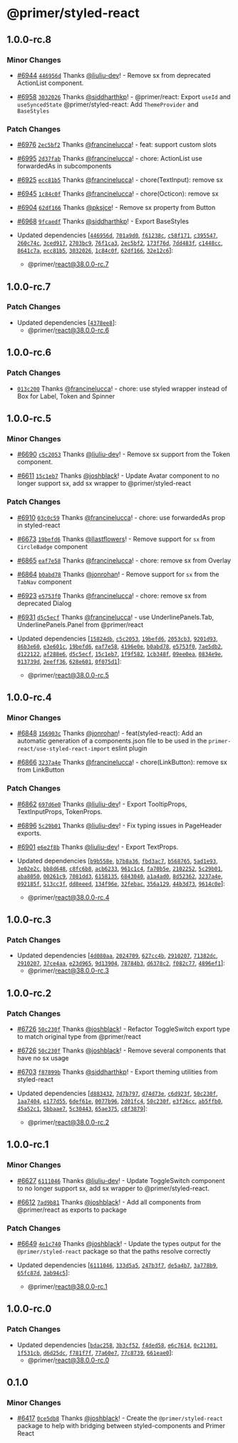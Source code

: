 # @primer/styled-react

## 1.0.0-rc.8

### Minor Changes

- [#6944](https://github.com/primer/react/pull/6944) [`446956d`](https://github.com/primer/react/commit/446956d3466ca11b95adf720d7cf07a1bb6bad92) Thanks [@liuliu-dev](https://github.com/liuliu-dev)! - Remove sx from deprecated ActionList component.

- [#6958](https://github.com/primer/react/pull/6958) [`3032026`](https://github.com/primer/react/commit/30320263482baf9d2c634ec27122c9a42ece308a) Thanks [@siddharthkp](https://github.com/siddharthkp)! - @primer/react: Export `useId` and `useSyncedState`
  @primer/styled-react: Add `ThemeProvider` and `BaseStyles`

### Patch Changes

- [#6976](https://github.com/primer/react/pull/6976) [`2ec5bf2`](https://github.com/primer/react/commit/2ec5bf2898a6966161a076f5896910bf1b1f4018) Thanks [@francinelucca](https://github.com/francinelucca)! - feat: support custom slots

- [#6995](https://github.com/primer/react/pull/6995) [`2d37fab`](https://github.com/primer/react/commit/2d37fab9a02bac5426b4ee9154a1d299343f9f43) Thanks [@francinelucca](https://github.com/francinelucca)! - chore: ActionList use forwardedAs in subcomponents

- [#6925](https://github.com/primer/react/pull/6925) [`ecc81b5`](https://github.com/primer/react/commit/ecc81b569b421a4181b0a2f4cdff9cfe60fe28fd) Thanks [@francinelucca](https://github.com/francinelucca)! - chore(TextInput): remove sx

- [#6945](https://github.com/primer/react/pull/6945) [`1c84c0f`](https://github.com/primer/react/commit/1c84c0ff2b261a02d81c11fb16c7d3fb05294506) Thanks [@francinelucca](https://github.com/francinelucca)! - chore(Octicon): remove sx

- [#6904](https://github.com/primer/react/pull/6904) [`62df166`](https://github.com/primer/react/commit/62df166574d6248b3405c224a2f63f1e53a75ece) Thanks [@pksjce](https://github.com/pksjce)! - Remove sx property from Button

- [#6968](https://github.com/primer/react/pull/6968) [`9fcaedf`](https://github.com/primer/react/commit/9fcaedfad29ed5bf7cb3ed512a8051eeb45b7944) Thanks [@siddharthkp](https://github.com/siddharthkp)! - Export BaseStyles

- Updated dependencies [[`446956d`](https://github.com/primer/react/commit/446956d3466ca11b95adf720d7cf07a1bb6bad92), [`701a9d0`](https://github.com/primer/react/commit/701a9d02cc5958bdeb12d63bbc169c5d40bd26e6), [`f61238c`](https://github.com/primer/react/commit/f61238c295377f59a5d3c5b0c782e98c238fa639), [`c58f171`](https://github.com/primer/react/commit/c58f171be98dfec354eeb85c870368e84796fe6e), [`c395547`](https://github.com/primer/react/commit/c395547ae30bb51ea40388183f384848a397dc80), [`260c74c`](https://github.com/primer/react/commit/260c74c4e9f780a891157c9a2bc1450a12f8593a), [`3ced917`](https://github.com/primer/react/commit/3ced917f595667e1f68a6b9110bd034e0d88bf2a), [`2703bc9`](https://github.com/primer/react/commit/2703bc9cad2d3f16552b748f3799949a35464a1a), [`76f1ca3`](https://github.com/primer/react/commit/76f1ca32a9303b18a2084c4e11c4699963b88e4e), [`2ec5bf2`](https://github.com/primer/react/commit/2ec5bf2898a6966161a076f5896910bf1b1f4018), [`173f76d`](https://github.com/primer/react/commit/173f76d917a688515ae36f2240bf5461db5eda0c), [`7dd483f`](https://github.com/primer/react/commit/7dd483f74e2a75e5c0a44f46a860afc2bdf0da9a), [`c1448cc`](https://github.com/primer/react/commit/c1448cc6546b0e58b1ceb54fa2989a1fd7cbfe30), [`8641c7a`](https://github.com/primer/react/commit/8641c7a778f88c9f65fa1f3d2c40994468651ae7), [`ecc81b5`](https://github.com/primer/react/commit/ecc81b569b421a4181b0a2f4cdff9cfe60fe28fd), [`3032026`](https://github.com/primer/react/commit/30320263482baf9d2c634ec27122c9a42ece308a), [`1c84c0f`](https://github.com/primer/react/commit/1c84c0ff2b261a02d81c11fb16c7d3fb05294506), [`62df166`](https://github.com/primer/react/commit/62df166574d6248b3405c224a2f63f1e53a75ece), [`32e12c6`](https://github.com/primer/react/commit/32e12c690a53aef918e765d128f381c8f57bfd02)]:
  - @primer/react@38.0.0-rc.7

## 1.0.0-rc.7

### Patch Changes

- Updated dependencies [[`4378ee8`](https://github.com/primer/react/commit/4378ee84442de8d75fbb34fcce48e28c09429c5c)]:
  - @primer/react@38.0.0-rc.6

## 1.0.0-rc.6

### Patch Changes

- [`013c200`](https://github.com/primer/react/commit/013c200dd9969743c5e824f635964802ccfdcbfa) Thanks [@francinelucca](https://github.com/francinelucca)! - chore: use styled wrapper instead of Box for Label, Token and Spinner

## 1.0.0-rc.5

### Minor Changes

- [#6690](https://github.com/primer/react/pull/6690) [`c5c2053`](https://github.com/primer/react/commit/c5c2053caf38da76a4310098e805b2edb05e2552) Thanks [@liuliu-dev](https://github.com/liuliu-dev)! - Remove sx support from the Token component.

- [#6611](https://github.com/primer/react/pull/6611) [`15c1eb7`](https://github.com/primer/react/commit/15c1eb734210938182323bb15200d69ae4a3a300) Thanks [@joshblack](https://github.com/joshblack)! - Update Avatar component to no longer support sx, add sx wrapper to @primer/styled-react

### Patch Changes

- [#6910](https://github.com/primer/react/pull/6910) [`03c0c59`](https://github.com/primer/react/commit/03c0c59b103d88e5c94b7c02617a769fcd7be8ec) Thanks [@francinelucca](https://github.com/francinelucca)! - chore: use forwardedAs prop in styled-react

- [#6673](https://github.com/primer/react/pull/6673) [`19befd6`](https://github.com/primer/react/commit/19befd66b801532bb0ef85e60296c73d8c747fc5) Thanks [@llastflowers](https://github.com/llastflowers)! - Remove support for `sx` from `CircleBadge` component

- [#6865](https://github.com/primer/react/pull/6865) [`eaf7e58`](https://github.com/primer/react/commit/eaf7e5840e4fbe4042c80711f983a0df05e2b68d) Thanks [@francinelucca](https://github.com/francinelucca)! - chore: remove sx from Overlay

- [#6864](https://github.com/primer/react/pull/6864) [`b0abd78`](https://github.com/primer/react/commit/b0abd785713d9f95ca9d5e41394e00153176077d) Thanks [@jonrohan](https://github.com/jonrohan)! - Remove support for `sx` from the `TabNav` component

- [#6923](https://github.com/primer/react/pull/6923) [`e5753f0`](https://github.com/primer/react/commit/e5753f0560fc57d426e795c012ffcb0b7fb0d290) Thanks [@francinelucca](https://github.com/francinelucca)! - chore: remove sx from deprecated Dialog

- [#6931](https://github.com/primer/react/pull/6931) [`d5c5ecf`](https://github.com/primer/react/commit/d5c5ecf17a40571976d7974d3b57158455afec38) Thanks [@francinelucca](https://github.com/francinelucca)! - use UnderlinePanels.Tab, UnderlinePanels.Panel from @primer/react

- Updated dependencies [[`15824db`](https://github.com/primer/react/commit/15824db141ef32b3e090bcf1880f03bd9684392a), [`c5c2053`](https://github.com/primer/react/commit/c5c2053caf38da76a4310098e805b2edb05e2552), [`19befd6`](https://github.com/primer/react/commit/19befd66b801532bb0ef85e60296c73d8c747fc5), [`2053cb3`](https://github.com/primer/react/commit/2053cb3f7ee15fe1e4c3cc9be3c09c82dd5aed93), [`9201d93`](https://github.com/primer/react/commit/9201d939056333945375c454999d853e0bbabf8f), [`86b3e60`](https://github.com/primer/react/commit/86b3e6063855615675c87df6eccad41d83db3762), [`e3e601c`](https://github.com/primer/react/commit/e3e601c545967eb79fb7bc752c8895b93fda620e), [`19befd6`](https://github.com/primer/react/commit/19befd66b801532bb0ef85e60296c73d8c747fc5), [`eaf7e58`](https://github.com/primer/react/commit/eaf7e5840e4fbe4042c80711f983a0df05e2b68d), [`4196e0e`](https://github.com/primer/react/commit/4196e0eed6894d020a83b9f382f5cb6817f9a725), [`b0abd78`](https://github.com/primer/react/commit/b0abd785713d9f95ca9d5e41394e00153176077d), [`e5753f0`](https://github.com/primer/react/commit/e5753f0560fc57d426e795c012ffcb0b7fb0d290), [`7ae5db2`](https://github.com/primer/react/commit/7ae5db229837fdd75dd73ce1779c7faa18734f89), [`d122122`](https://github.com/primer/react/commit/d12212225884b17cf6236af9feb8b098caaeea35), [`af288e6`](https://github.com/primer/react/commit/af288e632c042c5e82aae6ee2bd5107e8be2b9ec), [`d5c5ecf`](https://github.com/primer/react/commit/d5c5ecf17a40571976d7974d3b57158455afec38), [`15c1eb7`](https://github.com/primer/react/commit/15c1eb734210938182323bb15200d69ae4a3a300), [`1f9f582`](https://github.com/primer/react/commit/1f9f582f29e623a33401061832d8b6ab778c47b3), [`1cb348f`](https://github.com/primer/react/commit/1cb348f079dffcf10bdf422b1e14e0a29fa4662d), [`09ee0ea`](https://github.com/primer/react/commit/09ee0ea580ba6901d6e80cb35f7cc846db17197e), [`0834e9e`](https://github.com/primer/react/commit/0834e9ebe910c363f413723a254e0f2bd947a4b6), [`913739d`](https://github.com/primer/react/commit/913739dfe4b7d8f4f5829157e200bd538e509e74), [`2eeff36`](https://github.com/primer/react/commit/2eeff368832b6fc122aef70302f681b1f14ad71f), [`628e601`](https://github.com/primer/react/commit/628e60172343fdf1c94734c39480991b0591e267), [`0f075d1`](https://github.com/primer/react/commit/0f075d1a679f0733ad984eeb2a677989ceca8ad0)]:
  - @primer/react@38.0.0-rc.5

## 1.0.0-rc.4

### Minor Changes

- [#6848](https://github.com/primer/react/pull/6848) [`156903c`](https://github.com/primer/react/commit/156903c27504b7a24d71db94a48df934d629c4d8) Thanks [@jonrohan](https://github.com/jonrohan)! - feat(styled-react): Add an automatic generation of a components.json file to be used in the `primer-react/use-styled-react-import` eslint plugin

- [#6866](https://github.com/primer/react/pull/6866) [`3237a4e`](https://github.com/primer/react/commit/3237a4e549779a2b3144b1f48974e533d28cca2a) Thanks [@francinelucca](https://github.com/francinelucca)! - chore(LinkButton): remove sx from LinkButton

### Patch Changes

- [#6862](https://github.com/primer/react/pull/6862) [`697d6e0`](https://github.com/primer/react/commit/697d6e01eca0be0405445b3b406ef30da48545df) Thanks [@liuliu-dev](https://github.com/liuliu-dev)! - Export TooltipProps, TextInputProps, TokenProps.

- [#6896](https://github.com/primer/react/pull/6896) [`5c29b01`](https://github.com/primer/react/commit/5c29b010db51e85c387963aee45ee97f12aae7ef) Thanks [@liuliu-dev](https://github.com/liuliu-dev)! - Fix typing issues in PageHeader exports.

- [#6901](https://github.com/primer/react/pull/6901) [`e6e2f8b`](https://github.com/primer/react/commit/e6e2f8b0479fe726184337112feab29867c42296) Thanks [@liuliu-dev](https://github.com/liuliu-dev)! - Export TextProps.

- Updated dependencies [[`b9b558e`](https://github.com/primer/react/commit/b9b558efe1033150b05adc88d28234db5dc82f95), [`b7b8a36`](https://github.com/primer/react/commit/b7b8a36d14b3c5b6f9c289423691fe9285eae786), [`fbd3ac7`](https://github.com/primer/react/commit/fbd3ac75a67b89635dcd28879a1b4a93cef70289), [`b568765`](https://github.com/primer/react/commit/b568765159a22fefbb2e521947a6c99109cb6f19), [`5ad1e93`](https://github.com/primer/react/commit/5ad1e939c1ef494f7680b0753a4d7c6296e088d6), [`3e02e2c`](https://github.com/primer/react/commit/3e02e2c235a3633b646b8f2a493f3a23e17187bf), [`bb8d648`](https://github.com/primer/react/commit/bb8d648a42ec84e9baefae00fa87ede2be449e64), [`c8fc6b8`](https://github.com/primer/react/commit/c8fc6b81d61834ab143a578b379d7dcc49e17d62), [`acb6233`](https://github.com/primer/react/commit/acb6233fa0cf715d660ae222ebca9853115cb707), [`961c1c4`](https://github.com/primer/react/commit/961c1c48d942b9d8d81289a5d09d78f4d985f5da), [`fa70b5e`](https://github.com/primer/react/commit/fa70b5eaae4c68ccac2bbfa44546ee85594a054a), [`2102252`](https://github.com/primer/react/commit/2102252ef34899bb37c52ca4df193ba5cca41a94), [`5c29b01`](https://github.com/primer/react/commit/5c29b010db51e85c387963aee45ee97f12aae7ef), [`aba8050`](https://github.com/primer/react/commit/aba8050ee9d324fa53a7b81d30b4f8dc7186c70a), [`00261c9`](https://github.com/primer/react/commit/00261c934fe88a74ef310c3134fe202226156b4b), [`7081dd3`](https://github.com/primer/react/commit/7081dd3b45f7dae08f7a39038be95dbf20dd8a27), [`6158135`](https://github.com/primer/react/commit/6158135e42be9486bb7de35fbedf96e412b8a1d7), [`6843040`](https://github.com/primer/react/commit/6843040ad9b9810cb14f6186e53b01e83bed60f8), [`a1a4ad0`](https://github.com/primer/react/commit/a1a4ad00b87b489f6341aa818a9b8b8662fe2a82), [`8d52362`](https://github.com/primer/react/commit/8d523624366dda9cbb5c200560ffcf9b91f57655), [`3237a4e`](https://github.com/primer/react/commit/3237a4e549779a2b3144b1f48974e533d28cca2a), [`092185f`](https://github.com/primer/react/commit/092185f7b9d6c70296e629e03790676502b701e5), [`513cc3f`](https://github.com/primer/react/commit/513cc3feed5723632e54f07cae9d4397e3783fdc), [`dd8eeed`](https://github.com/primer/react/commit/dd8eeeddb39a7afbdd38d3df8f0568f176e5d4de), [`134f96e`](https://github.com/primer/react/commit/134f96e81476f829f2b0f0b44fa73cc1604983d5), [`32febac`](https://github.com/primer/react/commit/32febac10a887cce418abf6f4419cfb100a8f292), [`356a129`](https://github.com/primer/react/commit/356a129d2a1a0c02d9ca59280e7711e501c0d20d), [`44b3d73`](https://github.com/primer/react/commit/44b3d732157048059681f3fdcb86c5d77a59aec5), [`9614c0e`](https://github.com/primer/react/commit/9614c0eae7d77bdf879df474c44d613b673e6d4e)]:
  - @primer/react@38.0.0-rc.4

## 1.0.0-rc.3

### Patch Changes

- Updated dependencies [[`4d080aa`](https://github.com/primer/react/commit/4d080aa4c8718d2f4ab42c841cf2c8d252cdd19f), [`2024709`](https://github.com/primer/react/commit/2024709eca73533c74ee042cb1524e78e495fba2), [`627cc4b`](https://github.com/primer/react/commit/627cc4bc2663cc50a6b21cf6ec8b8e99b7b260bb), [`2910207`](https://github.com/primer/react/commit/2910207766bf6d7168ce356f401d99d26538c496), [`71382dc`](https://github.com/primer/react/commit/71382dc5c0726f46a9da7823a9543334b7d0fcca), [`2910207`](https://github.com/primer/react/commit/2910207766bf6d7168ce356f401d99d26538c496), [`37ce4aa`](https://github.com/primer/react/commit/37ce4aaf2830fbe0423e0d7546dfdad6e21ac398), [`e23d965`](https://github.com/primer/react/commit/e23d96524783863d92fc770a36c564b14098242b), [`9d13904`](https://github.com/primer/react/commit/9d13904037541d8f4f68d5d833f632304cace06e), [`78784b3`](https://github.com/primer/react/commit/78784b3127acb844ec8a60d4a36141addb75d43d), [`d6378c2`](https://github.com/primer/react/commit/d6378c246748403275ca17bc8aa7f713157ab1b7), [`f082c77`](https://github.com/primer/react/commit/f082c77768526d9f97566a793e80a386cc0bc699), [`4896ef1`](https://github.com/primer/react/commit/4896ef1b541e47e5f6364c5eb0f7ab357594e456)]:
  - @primer/react@38.0.0-rc.3

## 1.0.0-rc.2

### Patch Changes

- [#6726](https://github.com/primer/react/pull/6726) [`50c230f`](https://github.com/primer/react/commit/50c230f01b7e4b7c4664a676381737f995bf644e) Thanks [@joshblack](https://github.com/joshblack)! - Refactor ToggleSwitch export type to match original type from @primer/react

- [#6726](https://github.com/primer/react/pull/6726) [`50c230f`](https://github.com/primer/react/commit/50c230f01b7e4b7c4664a676381737f995bf644e) Thanks [@joshblack](https://github.com/joshblack)! - Remove several components that have no sx usage

- [#6703](https://github.com/primer/react/pull/6703) [`f87899b`](https://github.com/primer/react/commit/f87899b766648ba6837af8efb8b6fdb44b79159a) Thanks [@siddharthkp](https://github.com/siddharthkp)! - Export theming utilities from styled-react

- Updated dependencies [[`d883432`](https://github.com/primer/react/commit/d883432010274cf87691a9affb0e012764b2cdae), [`7d7b797`](https://github.com/primer/react/commit/7d7b797b7696af8dd9533e501f62f3666982307d), [`d74d73e`](https://github.com/primer/react/commit/d74d73e413a9941cdc74c6f5a2cf6b1be9e7e8db), [`c6d923f`](https://github.com/primer/react/commit/c6d923f93c0cb40453f1a9dab9209a9caeb87bce), [`50c230f`](https://github.com/primer/react/commit/50c230f01b7e4b7c4664a676381737f995bf644e), [`1aa7404`](https://github.com/primer/react/commit/1aa7404f4070244083b9b05394921cda4dfe31c6), [`e177d55`](https://github.com/primer/react/commit/e177d551730a30a0f3cddf97fb55ee1ca54c784a), [`6def61e`](https://github.com/primer/react/commit/6def61e2286df882b5f15e329c801acd5bd29595), [`0077b96`](https://github.com/primer/react/commit/0077b968f45fad50cb7abe52bd0cb442504279c2), [`2d01fc4`](https://github.com/primer/react/commit/2d01fc4116ea5bf77dcaae4674aa80930ebe4917), [`50c230f`](https://github.com/primer/react/commit/50c230f01b7e4b7c4664a676381737f995bf644e), [`e3f26cc`](https://github.com/primer/react/commit/e3f26ccbcf40b38cea75f32970ddb23865d7b827), [`ab5ffb0`](https://github.com/primer/react/commit/ab5ffb00d6e54224542ee60bcc23915b0bb65b15), [`45a52c1`](https://github.com/primer/react/commit/45a52c17cc72af52d123d7104b2d395cd2ca61c8), [`5bbaae7`](https://github.com/primer/react/commit/5bbaae78f732df2470c1ea7933863ef8a3f9681c), [`5c30443`](https://github.com/primer/react/commit/5c3044342cd2214bbd9d1d50a704d8789ca019d4), [`65ae375`](https://github.com/primer/react/commit/65ae3757c1828bb5db5b5dd24d4ce743c679cf28), [`c8f3879`](https://github.com/primer/react/commit/c8f3879b0ce184c785573bfccd84aef0b8ef54ef)]:
  - @primer/react@38.0.0-rc.2

## 1.0.0-rc.1

### Minor Changes

- [#6627](https://github.com/primer/react/pull/6627) [`6111046`](https://github.com/primer/react/commit/61110467f759c6680797c56d72deb9f86bba4dcd) Thanks [@liuliu-dev](https://github.com/liuliu-dev)! - Update ToggleSwitch component to no longer support sx, add sx wrapper to @primer/styled-react.

- [#6612](https://github.com/primer/react/pull/6612) [`7ad9b81`](https://github.com/primer/react/commit/7ad9b81ac39252438761376cfe8d064294062ff0) Thanks [@joshblack](https://github.com/joshblack)! - Add all components from @primer/react as exports to package

### Patch Changes

- [#6649](https://github.com/primer/react/pull/6649) [`4e1c740`](https://github.com/primer/react/commit/4e1c7409eda128daf9e4f226553699dd0651c843) Thanks [@joshblack](https://github.com/joshblack)! - Update the types output for the `@primer/styled-react` package so that the paths resolve correctly

- Updated dependencies [[`6111046`](https://github.com/primer/react/commit/61110467f759c6680797c56d72deb9f86bba4dcd), [`133d5a5`](https://github.com/primer/react/commit/133d5a5e74b85811d2bb8b536836d5c16680efe1), [`247b3f7`](https://github.com/primer/react/commit/247b3f75c49e16b883e8f0528a036fc62d274ee6), [`de5a4b7`](https://github.com/primer/react/commit/de5a4b7297a44d0dd1ad175ea8d740f570bc27e6), [`3a778b9`](https://github.com/primer/react/commit/3a778b97b93a0fe2c54f585d668cd70d30c0ca56), [`65fc87d`](https://github.com/primer/react/commit/65fc87dc35652c5b228fc7e22d7644645ede2c89), [`3ab94c5`](https://github.com/primer/react/commit/3ab94c5e8853855c8533c8403fd0d0203ab087d6)]:
  - @primer/react@38.0.0-rc.1

## 1.0.0-rc.0

### Patch Changes

- Updated dependencies [[`bdac258`](https://github.com/primer/react/commit/bdac258a6f610da974ef4b8c25ccef876946fc79), [`3b3cf52`](https://github.com/primer/react/commit/3b3cf52f267da4f44123032bf388dc5ff9f61cf8), [`f4ded58`](https://github.com/primer/react/commit/f4ded585c4f6188390cdc3243018fe63af310633), [`e6c7614`](https://github.com/primer/react/commit/e6c7614d7aaa420ce8518ad54af62e6409fea9dd), [`0c21301`](https://github.com/primer/react/commit/0c21301ba0c7b1d0272258f8fe59026beab83c95), [`1f531cb`](https://github.com/primer/react/commit/1f531cb5c0fb87fc20ab8ce4321367d3f24ab734), [`d6d25dc`](https://github.com/primer/react/commit/d6d25dc9263119103138156158f74b408d300dd2), [`f781f7f`](https://github.com/primer/react/commit/f781f7f5434be4c482a8f7819c73c258b93604ce), [`77a60e7`](https://github.com/primer/react/commit/77a60e7775987ee05b07cd8235ff4a26230b12e2), [`77c8739`](https://github.com/primer/react/commit/77c873936b195915c3f364d01a5b1bb15b0ac1a0), [`661eae0`](https://github.com/primer/react/commit/661eae0a28ee99228400e6c99a483af0523beeb8)]:
  - @primer/react@38.0.0-rc.0

## 0.1.0

### Minor Changes

- [#6417](https://github.com/primer/react/pull/6417) [`0ce5db8`](https://github.com/primer/react/commit/0ce5db8cc461773f6aa7cf40df2556933a35dd99) Thanks [@joshblack](https://github.com/joshblack)! - Create the `@primer/styled-react` package to help with bridging between styled-components and Primer React

